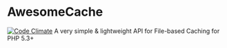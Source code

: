 # AwesomeCache
[![Code Climate](https://codeclimate.com/github/kabir-baidhya/AwesomeCache/badges/gpa.svg)](https://codeclimate.com/github/kabir-baidhya/AwesomeCache)
A very simple &amp; lightweight API for File-based Caching for PHP 5.3+
